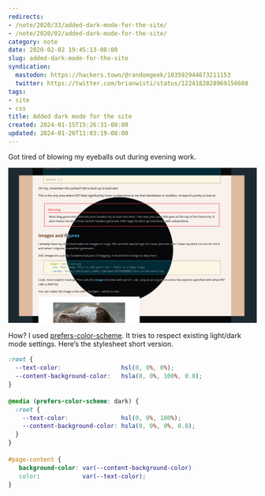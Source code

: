 ```yaml
---
redirects:
- /note/2020/33/added-dark-mode-for-the-site/
- /note/2020/02/added-dark-mode-for-the-site/
category: note
date: 2020-02-02 19:45:13-08:00
slug: added-dark-mode-for-the-site
syndication:
  mastodon: https://hackers.town/@randomgeek/103592944673211153
  twitter: https://twitter.com/brianwisti/status/1224182828969156608
tags:
- site
- css
title: Added dark mode for the site
created: 2024-01-15T15:26:31-08:00
updated: 2024-01-26T11:03:19-08:00
---
```


Got tired of blowing my eyeballs out during evening work.

![attachments/img/2020/cover-2020-02-02.png](../../../attachments/img/2020/cover-2020-02-02.png)

How? I used [prefers-color-scheme](https://developer.mozilla.org/en-US/search?q=prefers-color-scheme). It tries to respect existing light/dark mode settings. Here’s the stylesheet short version.

````scss
:root {
  --text-color:                 hsl(0, 0%, 0%);
  --content-background-color:   hsla(0, 0%, 100%, 0.8);
}

@media (prefers-color-scheme: dark) {
  :root {
    --text-color:               hsl(0, 0%, 100%);
    --content-background-color: hsla(0, 0%, 0%, 0.8);
  }
}

#page-content {
   background-color: var(--content-background-color)
   color:            var(--text-color);
}
````

